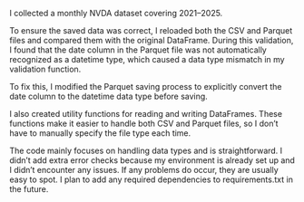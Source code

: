 I collected a monthly NVDA dataset covering 2021–2025.

To ensure the saved data was correct, I reloaded both the CSV and Parquet files and compared them with the original DataFrame. During this validation, I found that the date column in the Parquet file was not automatically recognized as a datetime type, which caused a data type mismatch in my validation function.

To fix this, I modified the Parquet saving process to explicitly convert the date column to the datetime data type before saving.

I also created utility functions for reading and writing DataFrames. These functions make it easier to handle both CSV and Parquet files, so I don’t have to manually specify the file type each time.

The code mainly focuses on handling data types and is straightforward. I didn’t add extra error checks because my environment is already set up and I didn’t encounter any issues. If any problems do occur, they are usually easy to spot. I plan to add any required dependencies to requirements.txt in the future.

